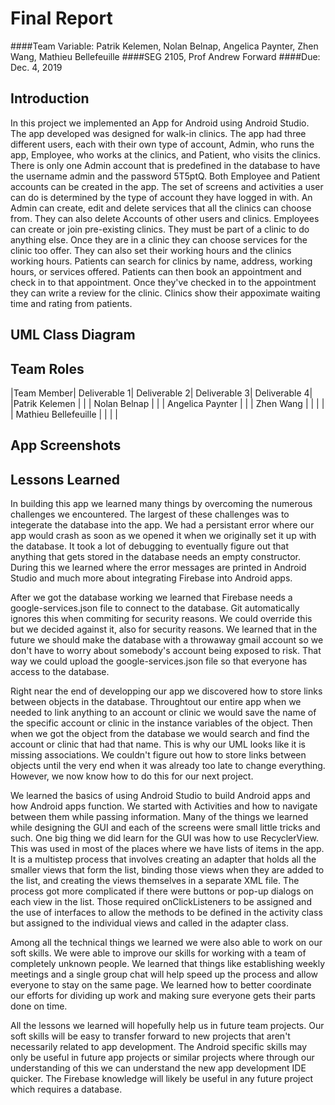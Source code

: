 # Final Report

####Team Variable: Patrik Kelemen, Nolan Belnap, Angelica Paynter, Zhen Wang, Mathieu Bellefeuille
####SEG 2105, Prof Andrew Forward
####Due: Dec. 4, 2019

## Introduction

In this project we implemented an App for Android using Android Studio. The app developed was designed for walk-in 
clinics. The app had three different users, each with their own type of account, Admin, who runs the app,
Employee, who works at the clinics, and Patient, who visits the clinics. There is only one Admin account that is 
predefined in the database to have the username admin and the password 5T5ptQ. Both Employee and Patient accounts
can be created in the app. The set of screens and activities a user can do is determined by the type of account 
they have logged in with. An Admin can create, edit and delete services that all the clinics can choose from. They
can also delete Accounts of other users and clinics. Employees can create or join pre-existing clinics. They must 
be part of a clinic to do anything else. Once they are in a clinic they can choose services for the clinic too offer. 
They can also set their working hours and the clinics working hours. Patients can search for clinics by name, 
address, working hours, or services offered. Patients can then book an appointment and check in to that appointment. 
Once they've checked in to the appointment they can write a review for the clinic. Clinics show their appoximate 
waiting time and rating from patients. 

## UML Class Diagram

## Team Roles

|Team Member| Deliverable 1| Deliverable 2| Deliverable 3| Deliverable 4|
|Patrik Kelemen |  |
| Nolan Belnap |  |
| Angelica Paynter | |
| Zhen Wang |  | | |
| Mathieu Bellefeuille | | | |

## App Screenshots

## Lessons Learned

In building this app we learned many things by overcoming the numerous challenges we encountered. The largest of these challenges was to 
integerate the database into the app. We had a persistant error where our app would crash as soon as we opened it 
when we originally set it up with the database. It took a lot of debugging to eventually figure out that anything that gets 
stored in the database needs an empty constructor. During this we learned where the error messages are printed 
in Android Studio and much more about integrating Firebase into Android apps. 

After we got the database working we learned that Firebase needs a 
google-services.json file to connect to the database. Git automatically ignores this when commiting for security
reasons. We could override this but we decided against it, also for security reasons. We learned that in the future we 
should make the database with a throwaway gmail account so we don't have to worry about somebody's account being 
exposed to risk. That way we could upload the google-services.json file so that everyone has access to the database.

Right near the end of developping our app we discovered how to store links between objects in the database. Throughtout
our entire app when we needed to link anything to an account or clinic we would save the name of the specific account
or clinic in the instance variables of the object. Then when we got the object from the database we would search and 
find the account or clinic that had that name. This is why our UML looks like it is missing associations. 
We couldn't figure out how to store links between objects until the very
end when it was already too late to change everything. However, we now know how to do this for our next project.

We learned the basics of using Android Studio to build Android apps and how Android apps function. We started with 
Activities and how to navigate between them while passing information. Many of the things we learned while designing 
the GUI and each of the screens were small little tricks and such. One big thing we did learn for the GUI was how to 
use RecyclerView. This was used in most of the places where we have lists of items in the app. It is a multistep process
that involves creating an adapter that holds all the smaller views that form the list, binding those views when 
they are added to the list, and creating the views themselves in a separate XML file. The process got more complicated 
if there were buttons or pop-up dialogs on each view in the list. Those required onClickListeners to be assigned and 
the use of interfaces to allow the methods to be defined in the activity class but assigned to the individual views 
and called in the adapter class. 

Among all the technical things we learned we were also able to work on our soft skills. We were able to improve our
skills for working with a team of completely unknown people. We learned that things like establishing weekly meetings 
and a single group chat will help speed up the process and allow everyone to stay on the same page. We learned how to
better coordinate our efforts for dividing up work and making sure everyone gets their parts done on time.  

All the lessons we learned will hopefully help us in future team projects. Our soft skills will be easy to transfer 
forward to new projects that aren't necessarily related to app development. The Android specific skills may only be 
useful in future app projects or similar projects where through our understanding of this we can understand the 
new app development IDE quicker. The Firebase knowledge will likely be useful in any future project which requires a database. 